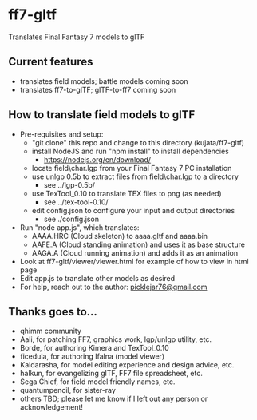 # ff7-gltf
Translates Final Fantasy 7 models to glTF

## Current features
- translates field models; battle models coming soon
- translates ff7-to-glTF; glTF-to-ff7 coming soon

## How to translate field models to glTF
- Pre-requisites and setup:
  - "git clone" this repo and change to this directory (kujata/ff7-gltf)
  - install NodeJS and run "npm install" to install dependencies
    - https://nodejs.org/en/download/
  - locate field\char.lgp from your Final Fantasy 7 PC installation
  - use unlgp 0.5b to extract files from field\char.lgp to a directory
    - see ../lgp-0.5b/
  - use TexTool_0.10 to translate TEX files to png (as needed)
    - see ../tex-tool-0.10/
  - edit config.json to configure your input and output directories
    - see ./config.json
- Run "node app.js", which translates:
  - AAAA.HRC (Cloud skeleton) to aaaa.gltf and aaaa.bin
  - AAFE.A (Cloud standing animation) and uses it as base structure
  - AAGA.A (Cloud running animation) and adds it as an animation
- Look at ff7-gltf/viewer/viewer.html for example of how to view in html page
- Edit app.js to translate other models as desired
- For help, reach out to the author: picklejar76@gmail.com

## Thanks goes to...
- qhimm community
- Aali, for patching FF7, graphics work, lgp/unlgp utility, etc.
- Borde, for authoring Kimera and TexTool_0.10
- ficedula, for authoring Ifalna (model viewer)
- Kaldarasha, for model editing experience and design advice, etc.
- halkun, for evangelizing glTF, FF7 file spreadsheet, etc.
- Sega Chief, for field model friendly names, etc.
- quantumpencil, for sister-ray
- others TBD; please let me know if I left out any person or acknowledgement!

